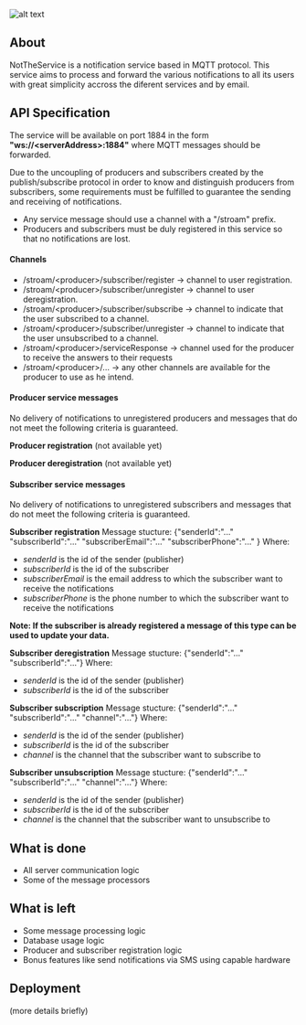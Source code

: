 ![alt text](http://code.ua.pt/projects/es1819-stroam/repository/revisions/master/raw/notification/static/nottheservicelogo.png)

## About
NotTheService is a notification service based in MQTT protocol.
This service aims to process and forward the various notifications to all its users with great simplicity accross the diferent services and by email.

## API Specification
The service will be available on port 1884 in the form **"ws://&lt;serverAddress&gt;:1884"** where MQTT messages should be forwarded.

Due to the uncoupling of producers and subscribers created by the publish/subscribe protocol in order to know and distinguish producers from subscribers, some requirements must be fulfilled to guarantee the sending and receiving of notifications.

- Any service message should use a channel with a "/stroam" prefix.
- Producers and subscribers must be duly registered in this service so that no notifications are lost.

#### Channels
- /stroam/&lt;producer&gt;/subscriber/register -&gt; channel to user registration.
- /stroam/&lt;producer&gt;/subscriber/unregister -&gt; channel to user deregistration.
- /stroam/&lt;producer&gt;/subscriber/subscribe -&gt; channel to indicate that the user subscribed to a channel.
- /stroam/&lt;producer&gt;/subscriber/unregister -&gt; channel to indicate that the user unsubscribed to a channel.
- /stroam/&lt;producer&gt;/serviceResponse -&gt; channel used for the producer to receive the answers to their requests
- /stroam/&lt;producer&gt;/... -&gt; any other channels are available for the producer to use as he intend.

#### Producer service messages
No delivery of notifications to unregistered producers and messages that do not meet the following criteria is guaranteed.

**Producer registration**
(not available yet)

**Producer deregistration**
(not available yet)

#### Subscriber service messages
No delivery of notifications to unregistered subscribers and messages that do not meet the following criteria is guaranteed.

**Subscriber registration**
Message stucture:
{"senderId":"..." "subscriberId":"..." "subscriberEmail":"..." "subscriberPhone":"..." }
Where:
* *senderId* is the id of the sender (publisher)
* *subscriberId* is the id of the subscriber
* *subscriberEmail* is the email address to which the subscriber want to receive the notifications
* *subscriberPhone* is the phone number to which the subscriber want to receive the notifications

**Note: If the subscriber is already registered a message of this type can be used to update your data.**

**Subscriber deregistration**
Message stucture:
{"senderId":"..." "subscriberId":"..."}
Where:
* *senderId* is the id of the sender (publisher)
* *subscriberId* is the id of the subscriber

**Subscriber subscription**
Message stucture:
{"senderId":"..." "subscriberId":"..." "channel":"..."}
Where:
* *senderId* is the id of the sender (publisher)
* *subscriberId* is the id of the subscriber
* *channel* is the channel that the subscriber want to subscribe to

**Subscriber unsubscription**
Message stucture:
{"senderId":"..." "subscriberId":"..." "channel":"..."}
Where:
* *senderId* is the id of the sender (publisher)
* *subscriberId* is the id of the subscriber
* *channel* is the channel that the subscriber want to unsubscribe to

## What is done
- All server communication logic
- Some of the message processors

## What is left
- Some message processing logic
- Database usage logic
- Producer and subscriber registration logic
- Bonus features like send notifications via SMS using capable hardware

## Deployment
(more details briefly)